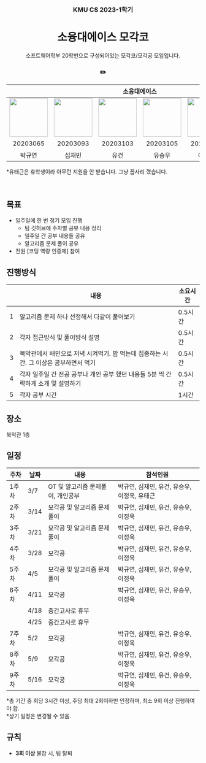 <h3 align='center'> KMU CS 2023-1학기 </h3>

<h1 align='center'> 소융대에이스 모각코 </h1>

<p align='center'> 소프트웨어학부 20학번으로 구성되어있는 모각코/모각공 모임입니다. </p>

<h3 align='center'> ✏️  </h3>

<div align='center'>

<table>
    <thead>
        <tr>
            <th colspan="6"> 소융대에이스 </th>
        </tr>
    </thead>
    <tbody>
        <tr>
          <tr>
            <td align='center'><a href="https://github.com/noooey"><img src="https://avatars.githubusercontent.com/u/66217855?v=4" width="100" height="100"></td>
            <td align='center'><a href="https://github.com/cherry031"><img src="https://avatars.githubusercontent.com/u/66215132?v=4" width="100" height="100"></td>
            <td align='center'><a href="https://github.com/Pr0d0"><img src="https://avatars.githubusercontent.com/u/65989284?v=4" width="100" height="100"></td>
            <td align='center'><a href="https://github.com/Seung-Woo-kmu"><img src="https://avatars.githubusercontent.com/u/66248758?v=4" width="100" height="100"></td>
            <td align='center'><a href="https://github.com/ukly"><img src="https://avatars.githubusercontent.com/u/65989344?v=4" width="100" height="100"></td>
            <td align='center'><a href="https://github.com/TaegeunYou"><img src="https://avatars.githubusercontent.com/u/66227661?v=4" width="100" height="100"></td>
          </tr>
          <tr>
            <td align='center'>20203065</td>
            <td align='center'>20203093</td>
            <td align='center'>20203103</td>
            <td align='center'>20203105</td>
            <td align='center'>20203119</td>
            <td align='center'>휴학생</td>
          </tr>
          <tr>
            <td align='center'>박규연</td>
            <td align='center'>심재민</td>
            <td align='center'>유건</td>
            <td align='center'>유승우</td>
            <td align='center'>이정욱</td>
            <td align='center'>유태근</td>
          </tr>
        </tr>
    </tbody>
</table>

</div>

*유태근은 휴학생이라 아무런 지원을 안 받습니다. 그냥 꼽사리 꼈습니다.

&nbsp;  

## 목표
- 일주일에 한 번 정기 모임 진행
  - 팀 깃허브에 주차별 공부 내용 정리
  - 일주일 간 공부 내용들 공유
  - 알고리즘 문제 풀이 공유
- 전원 [코딩 역량 인증제] 참여

## 진행방식
| |내용 |소요시간|
|-|----|------|
|1|알고리즘 문제 하나 선정해서 다같이 풀어보기|0.5시간|
|2|각자 접근방식 및 풀이방식 설명          |0.5시간|
|3|북악관에서 배민으로 저녁 시켜먹기. 밥 먹는데 집중하는 시간. 그 이상은 공부하면서 먹기|0.5시간|
|4|각자 일주일 간 전공 공부나 개인 공부 했던 내용들 5분 씩 간략하게 소개 및 설명하기|0.5시간|
|5|각자 공부 시간|  1시간|

## 장소
북악관 1층 

## 일정

|주차 |날짜 |내용|참석인원|
|----|----|---|------|
|1주차|3/7 |OT 및 알고리즘 문제풀이, 개인공부|박규연, 심재민, 유건, 유승우, 이정욱, 유태근|
|2주차|3/14 |모각공 및 알고리즘 문제풀이|박규연, 심재민, 유건, 유승우, 이정욱|
|3주차|3/21|모각공 및 알고리즘 문제풀이|박규연, 심재민, 유건, 유승우, 이정욱|
|4주차|3/28|모각공|박규연, 심재민, 유건, 유승우, 이정욱|
|5주차|4/5|모각공 및 알고리즘 문제풀이|박규연, 심재민, 유건, 유승우, 이정욱|
|6주차|4/11 |모각공   |박규연, 심재민, 유건, 유승우, 이정욱|
|    |4/18|중간고사로 휴무|      |
|    |4/25|중간고사로 휴무|      |
|7주차|5/2|모각공|박규연, 심재민, 유건, 유승우, 이정욱|
|8주차|5/9|모각공|박규연, 심재민, 유건, 유승우, 이정욱|
|9주차|5/16|모각공|박규연, 심재민, 유건, 유승우, 이정욱|

*총 기간 중 회당 3시간 이상, 주당 최대 2회이하만 인정하며, 최소 9회 이상 진행하여야 함.  
*상기 일정은 변경될 수 있음.

## 규칙
- **3회 이상** 불참 시, 팀 탈퇴

